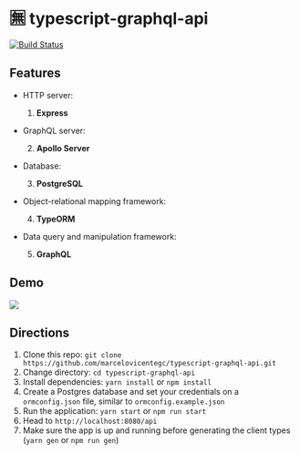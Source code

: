# 🈚 typescript-graphql-api

[![Build Status](https://dev.azure.com/marcelovicentegc/public-pipes/_apis/build/status/marcelovicentegc.typescript-graphql-api?branchName=master)](https://dev.azure.com/marcelovicentegc/public-pipes/_build/latest?definitionId=4&branchName=master)

## Features

- HTTP server:

  1. **Express**

- GraphQL server:

  2. **Apollo Server**

- Database:

  3. **PostgreSQL**

- Object-relational mapping framework:

  4. **TypeORM**

- Data query and manipulation framework:

  5. **GraphQL**

## Demo

<img src="./assets/typescript-graphql-api.gif" />

## Directions

1. Clone this repo: `git clone https://github.com/marcelovicentegc/typescript-graphql-api.git`
2. Change directory: `cd typescript-graphql-api`
3. Install dependencies: `yarn install` or `npm install`
4. Create a Postgres database and set your credentials on a `ormconfig.json` file, similar to `ormconfig.example.json`
5. Run the application: `yarn start` or `npm run start`
6. Head to `http://localhost:8080/api`
7. Make sure the app is up and running before generating the client types (`yarn gen` or `npm run gen`)
